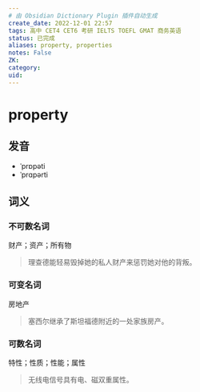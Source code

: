 ```yaml
---
# 由 Obsidian Dictionary Plugin 插件自动生成
create_date: 2022-12-01 22:57
tags: 高中 CET4 CET6 考研 IELTS TOEFL GMAT 商务英语
status: 已完成  
aliases: property, properties
notes: False
ZK: 
category: 
uid: 
---
```


# property

## 发音

- ˈprɒpəti
- ˈprɑpərti

## 词义

### 不可数名词

财产；资产；所有物

> 理查德能轻易毁掉她的私人财产来惩罚她对他的背叛。

### 可变名词

房地产

> 塞西尔继承了斯坦福德附近的一处家族房产。

### 可数名词

特性；性质；性能；属性

> 无线电信号具有电、磁双重属性。



